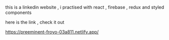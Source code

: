 this is a linkedin website , i practised with react , firebase , redux and styled components

here is the link , check it out

https://preeminent-froyo-03a811.netlify.app/
